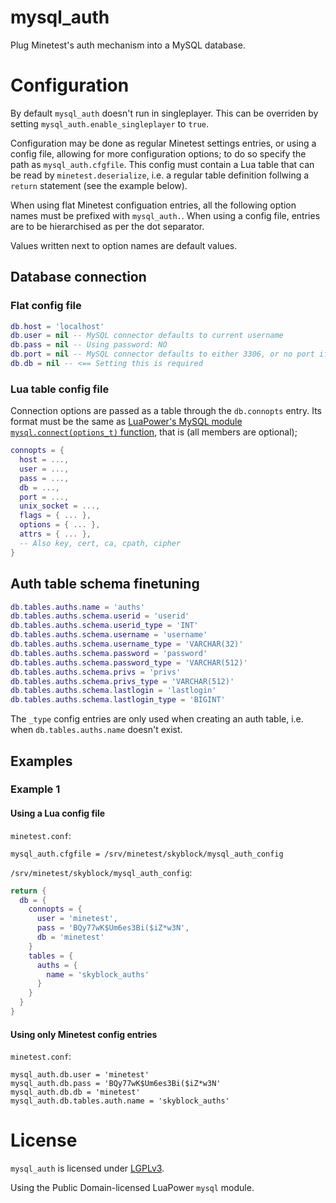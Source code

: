 # mysql_auth

Plug Minetest's auth mechanism into a MySQL database.

# Configuration

By default `mysql_auth` doesn't run in singleplayer. This can be overriden by setting
`mysql_auth.enable_singleplayer` to `true`.

Configuration may be done as regular Minetest settings entries, or using a config file, allowing
for more configuration options; to do so specify the path as `mysql_auth.cfgfile`. This config
must contain a Lua table that can be read by `minetest.deserialize`, i.e. a regular table
definition follwing a `return` statement (see the example below).

When using flat Minetest configuation entries, all the following option names must be prefixed
with `mysql_auth.`. When using a config file, entries are to be hierarchised as per the dot
separator.

Values written next to option names are default values.

## Database connection

### Flat config file

```lua
db.host = 'localhost'
db.user = nil -- MySQL connector defaults to current username
db.pass = nil -- Using password: NO
db.port = nil -- MySQL connector defaults to either 3306, or no port if using localhost/unix socket
db.db = nil -- <== Setting this is required
```

### Lua table config file

Connection options are passed as a table through the `db.connopts` entry.
Its format must be the same as [LuaPower's MySQL module `mysql.connect(options_t)` function][mycn],
that is (all members are optional);

```lua
connopts = {
  host = ...,
  user = ...,
  pass = ...,
  db = ...,
  port = ...,
  unix_socket = ...,
  flags = { ... },
  options = { ... },
  attrs = { ... },
  -- Also key, cert, ca, cpath, cipher
}
```

## Auth table schema finetuning

```lua
db.tables.auths.name = 'auths'
db.tables.auths.schema.userid = 'userid'
db.tables.auths.schema.userid_type = 'INT'
db.tables.auths.schema.username = 'username'
db.tables.auths.schema.username_type = 'VARCHAR(32)'
db.tables.auths.schema.password = 'password'
db.tables.auths.schema.password_type = 'VARCHAR(512)'
db.tables.auths.schema.privs = 'privs'
db.tables.auths.schema.privs_type = 'VARCHAR(512)'
db.tables.auths.schema.lastlogin = 'lastlogin'
db.tables.auths.schema.lastlogin_type = 'BIGINT'
```

The `_type` config entries are only used when creating an auth table, i.e. when
`db.tables.auths.name` doesn't exist.

## Examples

### Example 1

#### Using a Lua config file

`minetest.conf`:
```
mysql_auth.cfgfile = /srv/minetest/skyblock/mysql_auth_config
```

`/srv/minetest/skyblock/mysql_auth_config`:
```lua
return {
  db = {
    connopts = {
      user = 'minetest',
      pass = 'BQy77wK$Um6es3Bi($iZ*w3N',
      db = 'minetest'
    }
    tables = {
      auths = {
        name = 'skyblock_auths'
      }
    }
  }
}
```

#### Using only Minetest config entries

`minetest.conf`:
```
mysql_auth.db.user = 'minetest'
mysql_auth.db.pass = 'BQy77wK$Um6es3Bi($iZ*w3N'
mysql_auth.db.db = 'minetest'
mysql_auth.db.tables.auth.name = 'skyblock_auths'
```

# License

`mysql_auth` is licensed under [LGPLv3](https://www.gnu.org/licenses/lgpl.html).

Using the Public Domain-licensed LuaPower `mysql` module.


[mycn]: https://luapower.com/mysql#mysql.connectoptions_t---conn
